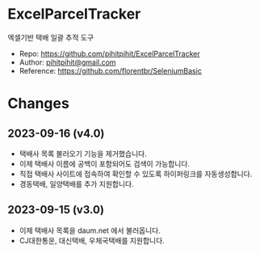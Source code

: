 # ExcelParcelTracker
엑셀기반 택배 일괄 추적 도구
- Repo: https://github.com/pihitpihit/ExcelParcelTracker
- Author: pihitpihit@gmail.com
- Reference: https://github.com/florentbr/SeleniumBasic

# Changes
## 2023-09-16 (v4.0)
- 택배사 목록 불러오기 기능을 제거했습니다.
- 이제 택배사 이름에 공백이 포함되어도 검색이 가능합니다.
- 직접 택배사 사이트에 접속하여 확인할 수 있도록 하이퍼링크를 자동생성합니다.
- 경동택배, 일양택배를 추가 지원합니다.

## 2023-09-15 (v3.0)
- 이제 택배사 목록을 daum.net 에서 불러옵니다.
- CJ대한통운, 대신택배, 우체국택배를 지원합니다.
